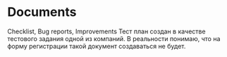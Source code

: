 # Documents
Checklist, Bug reports, Improvements
Тест план создан в качестве тестового задания одной из компаний. В реальности понимаю, что на форму регистрации такой документ создаваться не будет.
